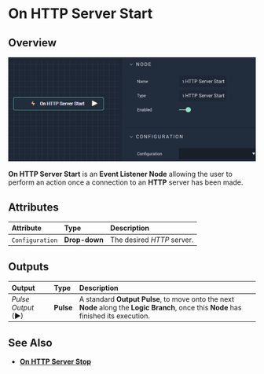 # On HTTP Server Start

## Overview

![The On HTTP Server Start Node.](../../../../.gitbook/assets/onhttpserverstart.png)

**On HTTP Server Start** is an **Event Listener Node** allowing the user to perform an action once a connection to an **HTTP** server has been made.

## Attributes

| Attribute | Type | Description |
| :--- | :--- | :--- |
| `Configuration` | **Drop-down** | The desired _HTTP_ server. |

## Outputs

| Output | Type | Description |
| :--- | :--- | :--- |
| _Pulse Output_ \(►\) | **Pulse** | A standard **Output Pulse**, to move onto the next **Node** along the **Logic Branch**, once this **Node** has finished its execution. |

## See Also

* [**On HTTP Server Stop**](onhttpserverstop.md)

